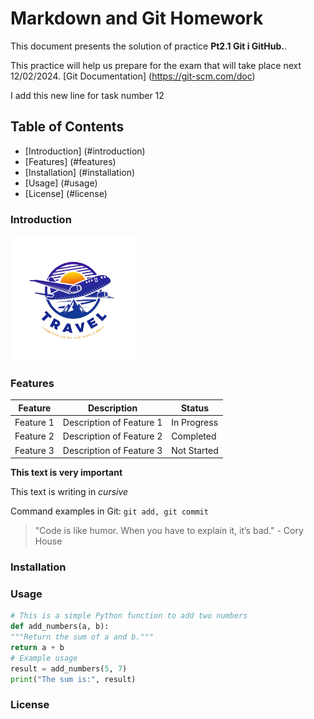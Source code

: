 # Markdown and Git Homework

This document presents the solution of practice **Pt2.1 Git i GitHub.**.

This practice will help us prepare for the exam that will take place next 12/02/2024. [Git Documentation] (https://git-scm.com/doc)


I add this new line for task number 12

## Table of Contents

- [Introduction] (#introduction)
- [Features] (#features)
- [Installation] (#installation)
- [Usage] (#usage)
- [License] (#license)

### Introduction

<img src="images/logo.png" width="200px">

### Features

| Feature     | Description               |  Status      |
| ----------  | ------------------------  |  ---------   |
| Feature 1   | Description of Feature 1  | In Progress  |  
| Feature 2   | Description of Feature 2  | Completed    |
| Feature 3   | Description of Feature 3  | Not Started  |

**This text is very important**


This text is writing in *cursive*


Command examples in Git: `git add, git commit`


>"Code is like humor. When you have to explain it, it’s bad." - Cory House

### Installation

### Usage

```python
# This is a simple Python function to add two numbers
def add_numbers(a, b):
"""Return the sum of a and b."""
return a + b
# Example usage
result = add_numbers(5, 7)
print("The sum is:", result)
```

### License